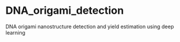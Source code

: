 # DNA_origami_detection
DNA origami nanostructure detection and yield estimation using deep learning
